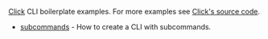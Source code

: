 [Click](https://click.palletsprojects.com/) CLI boilerplate examples.
For more examples see [Click's source code](https://github.com/pallets/click/tree/main/examples).

- [subcommands](subcommands/README.md) - How to create a CLI with subcommands.
